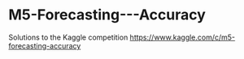 # M5-Forecasting---Accuracy
Solutions to the Kaggle competition https://www.kaggle.com/c/m5-forecasting-accuracy
